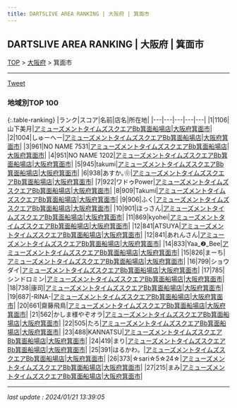 ```yaml
---
title: DARTSLIVE AREA RANKING | 大阪府 | 箕面市
---
```

## DARTSLIVE AREA RANKING | 大阪府 | 箕面市

[TOP](/darts/rank/) > [大阪府](/darts/rank/大阪府/) > 箕面市

___

<a href="https://twitter.com/share?ref_src=twsrc%5Etfw" data-text="DARTSLIVE AREA RANKING | 大阪府箕面市" class="twitter-share-button" data-via="DARTSLIVE" data-hashtags="DARTSLIVE" data-related="DARTSLIVE" data-show-count="false">Tweet</a>

### 地域別TOP 100

{:.table-ranking}
|ランク|スコア|名前|店名|所在地|
|---|---|---|---|---|
|1|1106|山下美月|<a href="https://search.dartslive.com/jp/shop/9d3bd796a79de4cd0d9b047a20a7ba1e">アミューズメントタイムズスクエアBb箕面船場店</a>|<a href="/darts/rank/大阪府/箕面市">大阪府箕面市</a>|
|2|1004|しゅーへー|<a href="https://search.dartslive.com/jp/shop/9d3bd796a79de4cd0d9b047a20a7ba1e">アミューズメントタイムズスクエアBb箕面船場店</a>|<a href="/darts/rank/大阪府/箕面市">大阪府箕面市</a>|
|3|961|NO NAME 7531|<a href="https://search.dartslive.com/jp/shop/9d3bd796a79de4cd0d9b047a20a7ba1e">アミューズメントタイムズスクエアBb箕面船場店</a>|<a href="/darts/rank/大阪府/箕面市">大阪府箕面市</a>|
|4|951|NO NAME 1202|<a href="https://search.dartslive.com/jp/shop/9d3bd796a79de4cd0d9b047a20a7ba1e">アミューズメントタイムズスクエアBb箕面船場店</a>|<a href="/darts/rank/大阪府/箕面市">大阪府箕面市</a>|
|5|945|takumi|<a href="https://search.dartslive.com/jp/shop/9d3bd796a79de4cd0d9b047a20a7ba1e">アミューズメントタイムズスクエアBb箕面船場店</a>|<a href="/darts/rank/大阪府/箕面市">大阪府箕面市</a>|
|6|938|あすか｡❀|<a href="https://search.dartslive.com/jp/shop/9d3bd796a79de4cd0d9b047a20a7ba1e">アミューズメントタイムズスクエアBb箕面船場店</a>|<a href="/darts/rank/大阪府/箕面市">大阪府箕面市</a>|
|7|922|ワドゥPower|<a href="https://search.dartslive.com/jp/shop/9d3bd796a79de4cd0d9b047a20a7ba1e">アミューズメントタイムズスクエアBb箕面船場店</a>|<a href="/darts/rank/大阪府/箕面市">大阪府箕面市</a>|
|8|909|Takumi|<a href="https://search.dartslive.com/jp/shop/9d3bd796a79de4cd0d9b047a20a7ba1e">アミューズメントタイムズスクエアBb箕面船場店</a>|<a href="/darts/rank/大阪府/箕面市">大阪府箕面市</a>|
|9|906|ふく|<a href="https://search.dartslive.com/jp/shop/9d3bd796a79de4cd0d9b047a20a7ba1e">アミューズメントタイムズスクエアBb箕面船場店</a>|<a href="/darts/rank/大阪府/箕面市">大阪府箕面市</a>|
|10|901|ほっさん|<a href="https://search.dartslive.com/jp/shop/9d3bd796a79de4cd0d9b047a20a7ba1e">アミューズメントタイムズスクエアBb箕面船場店</a>|<a href="/darts/rank/大阪府/箕面市">大阪府箕面市</a>|
|11|869|kyohei|<a href="https://search.dartslive.com/jp/shop/9d3bd796a79de4cd0d9b047a20a7ba1e">アミューズメントタイムズスクエアBb箕面船場店</a>|<a href="/darts/rank/大阪府/箕面市">大阪府箕面市</a>|
|12|841|ATSUYA|<a href="https://search.dartslive.com/jp/shop/9d3bd796a79de4cd0d9b047a20a7ba1e">アミューズメントタイムズスクエアBb箕面船場店</a>|<a href="/darts/rank/大阪府/箕面市">大阪府箕面市</a>|
|12|841|あれんさん|<a href="https://search.dartslive.com/jp/shop/9d3bd796a79de4cd0d9b047a20a7ba1e">アミューズメントタイムズスクエアBb箕面船場店</a>|<a href="/darts/rank/大阪府/箕面市">大阪府箕面市</a>|
|14|833|Yaa_❷_Bee|<a href="https://search.dartslive.com/jp/shop/9d3bd796a79de4cd0d9b047a20a7ba1e">アミューズメントタイムズスクエアBb箕面船場店</a>|<a href="/darts/rank/大阪府/箕面市">大阪府箕面市</a>|
|15|826|まーち|<a href="https://search.dartslive.com/jp/shop/9d3bd796a79de4cd0d9b047a20a7ba1e">アミューズメントタイムズスクエアBb箕面船場店</a>|<a href="/darts/rank/大阪府/箕面市">大阪府箕面市</a>|
|16|799|ショウダイ|<a href="https://search.dartslive.com/jp/shop/9d3bd796a79de4cd0d9b047a20a7ba1e">アミューズメントタイムズスクエアBb箕面船場店</a>|<a href="/darts/rank/大阪府/箕面市">大阪府箕面市</a>|
|17|785|シンドロミン|<a href="https://search.dartslive.com/jp/shop/9d3bd796a79de4cd0d9b047a20a7ba1e">アミューズメントタイムズスクエアBb箕面船場店</a>|<a href="/darts/rank/大阪府/箕面市">大阪府箕面市</a>|
|18|738|康司|<a href="https://search.dartslive.com/jp/shop/9d3bd796a79de4cd0d9b047a20a7ba1e">アミューズメントタイムズスクエアBb箕面船場店</a>|<a href="/darts/rank/大阪府/箕面市">大阪府箕面市</a>|
|19|687|-RINA-|<a href="https://search.dartslive.com/jp/shop/9d3bd796a79de4cd0d9b047a20a7ba1e">アミューズメントタイムズスクエアBb箕面船場店</a>|<a href="/darts/rank/大阪府/箕面市">大阪府箕面市</a>|
|20|661|齋藤飛鳥|<a href="https://search.dartslive.com/jp/shop/9d3bd796a79de4cd0d9b047a20a7ba1e">アミューズメントタイムズスクエアBb箕面船場店</a>|<a href="/darts/rank/大阪府/箕面市">大阪府箕面市</a>|
|21|562|かしま様やぞオラ|<a href="https://search.dartslive.com/jp/shop/9d3bd796a79de4cd0d9b047a20a7ba1e">アミューズメントタイムズスクエアBb箕面船場店</a>|<a href="/darts/rank/大阪府/箕面市">大阪府箕面市</a>|
|22|505|たろ|<a href="https://search.dartslive.com/jp/shop/9d3bd796a79de4cd0d9b047a20a7ba1e">アミューズメントタイムズスクエアBb箕面船場店</a>|<a href="/darts/rank/大阪府/箕面市">大阪府箕面市</a>|
|23|488|KANNATSU|<a href="https://search.dartslive.com/jp/shop/9d3bd796a79de4cd0d9b047a20a7ba1e">アミューズメントタイムズスクエアBb箕面船場店</a>|<a href="/darts/rank/大阪府/箕面市">大阪府箕面市</a>|
|24|419|まり|<a href="https://search.dartslive.com/jp/shop/9d3bd796a79de4cd0d9b047a20a7ba1e">アミューズメントタイムズスクエアBb箕面船場店</a>|<a href="/darts/rank/大阪府/箕面市">大阪府箕面市</a>|
|25|391|はるかわ。|<a href="https://search.dartslive.com/jp/shop/9d3bd796a79de4cd0d9b047a20a7ba1e">アミューズメントタイムズスクエアBb箕面船場店</a>|<a href="/darts/rank/大阪府/箕面市">大阪府箕面市</a>|
|26|373|☆sari☆5☆24☆|<a href="https://search.dartslive.com/jp/shop/9d3bd796a79de4cd0d9b047a20a7ba1e">アミューズメントタイムズスクエアBb箕面船場店</a>|<a href="/darts/rank/大阪府/箕面市">大阪府箕面市</a>|
|27|215|まみ|<a href="https://search.dartslive.com/jp/shop/9d3bd796a79de4cd0d9b047a20a7ba1e">アミューズメントタイムズスクエアBb箕面船場店</a>|<a href="/darts/rank/大阪府/箕面市">大阪府箕面市</a>|



___

_last update : 2024/01/21 13:39:05_


<script src="https://cdnjs.cloudflare.com/ajax/libs/jquery/3.6.1/jquery.min.js" integrity="sha512-aVKKRRi/Q/YV+4mjoKBsE4x3H+BkegoM/em46NNlCqNTmUYADjBbeNefNxYV7giUp0VxICtqdrbqU7iVaeZNXA==" crossorigin="anonymous" referrerpolicy="no-referrer"></script>
<script src="https://cdnjs.cloudflare.com/ajax/libs/jquery.tablesorter/2.31.3/js/jquery.tablesorter.min.js" integrity="sha512-qzgd5cYSZcosqpzpn7zF2ZId8f/8CHmFKZ8j7mU4OUXTNRd5g+ZHBPsgKEwoqxCtdQvExE5LprwwPAgoicguNg==" crossorigin="anonymous" referrerpolicy="no-referrer"></script>
<link rel="stylesheet" href="https://cdnjs.cloudflare.com/ajax/libs/jquery.tablesorter/2.31.3/css/theme.default.min.css" integrity="sha512-wghhOJkjQX0Lh3NSWvNKeZ0ZpNn+SPVXX1Qyc9OCaogADktxrBiBdKGDoqVUOyhStvMBmJQ8ZdMHiR3wuEq8+w==" crossorigin="anonymous" referrerpolicy="no-referrer" />
<script>
$(function() {
    $(".table-ranking").tablesorter({sortList:[[0, 0]]});
});
</script>

<script async src="https://platform.twitter.com/widgets.js" charset="utf-8"></script>